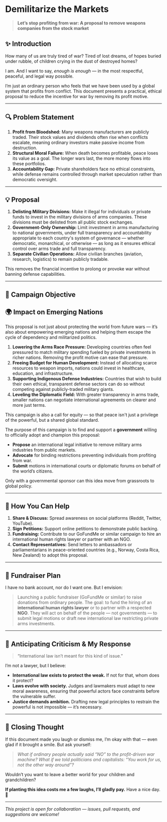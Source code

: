 # Demilitarize the Markets

> **Let’s stop profiting from war: A proposal to remove weapons companies from the stock market**

## ✨ Introduction

How many of us are truly tired of war? Tired of lost dreams, of hopes buried under rubble, of children crying in the dust of destroyed homes?

I am. And I want to say, *enough is enough* — in the most respectful, peaceful, and legal way possible.

I’m just an ordinary person who feels that we have been used by a global system that profits from conflict. This document presents a practical, ethical proposal to reduce the incentive for war by removing its profit motive.

---

## 🔍 Problem Statement

1. **Profit from Bloodshed:** Many weapons manufacturers are publicly traded. Their stock values and dividends often rise when conflicts escalate, meaning ordinary investors make passive income from destruction.
2. **Structural Moral Failure:** When death becomes profitable, peace loses its value as a goal. The longer wars last, the more money flows into these portfolios.
3. **Accountability Gap:** Private shareholders face no ethical constraints, while defense remains controlled through market speculation rather than democratic oversight.

---

## 💡 Proposal

1. **Delisting Military Divisions:** Make it illegal for individuals or private funds to invest in the military divisions of arms companies. These divisions must be delisted from all public stock exchanges.
2. **Government-Only Ownership:** Limit investment in arms manufacturing to national governments, under full transparency and accountability appropriate to each country's system of governance — whether democratic, monarchical, or otherwise — as long as it ensures ethical control over arms trade and full transparency.
3. **Separate Civilian Operations:** Allow civilian branches (aviation, research, logistics) to remain publicly tradable.

This removes the financial incentive to prolong or provoke war without banning defense capabilities.

---

## 🎯 Campaign Objective

## 🌍 Impact on Emerging Nations

This proposal is not just about protecting the world from future wars — it’s also about empowering emerging nations and helping them escape the cycle of dependency and militarized politics.

1. **Lowering the Arms Race Pressure:** Developing countries often feel pressured to match military spending fueled by private investments in richer nations. Removing the profit motive can ease that pressure.
2. **Freeing Budget for Human Development:** Instead of allocating scarce resources to weapon imports, nations could invest in healthcare, education, and infrastructure.
3. **Supporting Indigenous Defense Industries:** Countries that wish to build their own ethical, transparent defense sectors can do so without competing against publicly-traded military giants.
4. **Leveling the Diplomatic Field:** With greater transparency in arms trade, smaller nations can negotiate international agreements on clearer and more just terms.

This campaign is also a call for equity — so that peace isn't just a privilege of the powerful, but a shared global standard.

The purpose of this campaign is to find and support a **government** willing to officially adopt and champion this proposal:

* **Propose** an international legal initiative to remove military arms industries from public markets.
* **Advocate** for binding restrictions preventing individuals from profiting from war.
* **Submit** motions in international courts or diplomatic forums on behalf of the world’s citizens.

Only with a governmental sponsor can this idea move from grassroots to global policy.

---

## 📣 How You Can Help

1. **Share & Discuss:** Spread awareness on social platforms (Reddit, Twitter, YouTube).
2. **Sign Petitions:** Support online petitions to demonstrate public backing.
3. **Fundraising:** Contribute to our GoFundMe or similar campaign to hire an international human rights lawyer or partner with an NGO.
4. **Contact Representatives:** Send letters to ambassadors or parliamentarians in peace-oriented countries (e.g., Norway, Costa Rica, New Zealand) to adopt this proposal.

---

## 💸 Fundraiser Plan

I have no bank account, nor do I want one. But I envision:

> Launching a public fundraiser (GoFundMe or similar) to raise donations from ordinary people.
> The goal: to fund the hiring of an **international human rights lawyer** or to partner with a respected **NGO**.
> They will act on behalf of the people — not governments — to submit legal motions or draft new international law restricting private arms investments.

---

## 🧠 Anticipating Criticism & My Response

> “International law isn’t meant for this kind of issue.”

I’m not a lawyer, but I believe:

* **International law exists to protect the weak.** If not for that, whom does it protect?
* **Laws evolve with society.** Judges and lawmakers must adapt to new moral awareness, ensuring that powerful actors face constraints before the vulnerable suffer.
* **Justice demands ambition.** Drafting new legal principles to restrain the powerful is not impossible — it’s necessary.

---

## 🙋 Closing Thought

If this document made you laugh or dismiss me, I’m okay with that — even glad if it brought a smile. But ask yourself:

> *What if ordinary people actually said “NO” to the profit-driven war machine?*
> *What if we told politicians and capitalists: “You work for us, not the other way around”?*

Wouldn’t you want to leave a better world for your children and grandchildren?

**If planting this idea costs me a few laughs, I’ll gladly pay.**
Have a nice day. 🍉

---

*This project is open for collaboration — issues, pull requests, and suggestions are welcome!*
